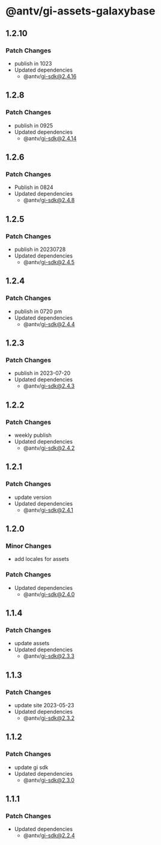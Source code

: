 # @antv/gi-assets-galaxybase

## 1.2.10

### Patch Changes

- publish in 1023
- Updated dependencies
  - @antv/gi-sdk@2.4.16

## 1.2.8

### Patch Changes

- publish in 0925
- Updated dependencies
  - @antv/gi-sdk@2.4.14

## 1.2.6

### Patch Changes

- Publish in 0824
- Updated dependencies
  - @antv/gi-sdk@2.4.8

## 1.2.5

### Patch Changes

- publish in 20230728
- Updated dependencies
  - @antv/gi-sdk@2.4.5

## 1.2.4

### Patch Changes

- publish in 0720 pm
- Updated dependencies
  - @antv/gi-sdk@2.4.4

## 1.2.3

### Patch Changes

- publish in 2023-07-20
- Updated dependencies
  - @antv/gi-sdk@2.4.3

## 1.2.2

### Patch Changes

- weekly publish
- Updated dependencies
  - @antv/gi-sdk@2.4.2

## 1.2.1

### Patch Changes

- update version
- Updated dependencies
  - @antv/gi-sdk@2.4.1

## 1.2.0

### Minor Changes

- add locales for assets

### Patch Changes

- Updated dependencies
  - @antv/gi-sdk@2.4.0

## 1.1.4

### Patch Changes

- update assets
- Updated dependencies
  - @antv/gi-sdk@2.3.3

## 1.1.3

### Patch Changes

- update site 2023-05-23
- Updated dependencies
  - @antv/gi-sdk@2.3.2

## 1.1.2

### Patch Changes

- update gi sdk
- Updated dependencies
  - @antv/gi-sdk@2.3.0

## 1.1.1

### Patch Changes

- Updated dependencies
  - @antv/gi-sdk@2.2.4
